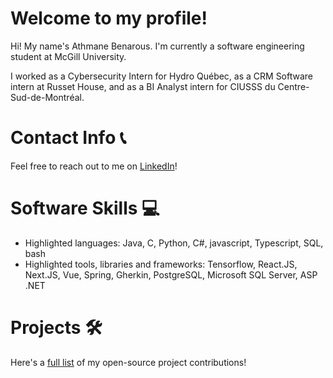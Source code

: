 # Welcome to my profile!

Hi! My name's Athmane Benarous. I'm currently a software engineering student at McGill University.

I worked as a Cybersecurity Intern for Hydro Québec, as a CRM Software intern at Russet House, and as a BI Analyst intern for CIUSSS du Centre-Sud-de-Montréal.

# Contact Info 📞
Feel free to reach out to me on [LinkedIn](https://www.linkedin.com/in/athmane-benarous/)!

# Software Skills 💻

 - Highlighted languages: Java, C, Python, C#, javascript, Typescript, SQL, bash
 - Highlighted tools, libraries and frameworks: Tensorflow, React.JS, Next.JS, Vue, Spring, Gherkin, PostgreSQL, Microsoft SQL Server, ASP .NET


# Projects 🛠

Here's a [full list](https://github.com/Otm02/Otm02/blob/main/Projects.md) of my open-source project contributions!
